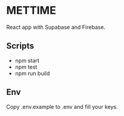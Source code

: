 # METTIME

React app with Supabase and Firebase.

## Scripts
- npm start
- npm test
- npm run build

## Env
Copy .env.example to .env and fill your keys.
